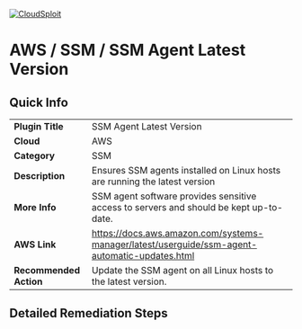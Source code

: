 [![CloudSploit](https://cloudsploit.com/img/logo-new-big-text-100.png "CloudSploit")](https://cloudsploit.com)

# AWS / SSM / SSM Agent Latest Version

## Quick Info

| | |
|-|-|
| **Plugin Title** | SSM Agent Latest Version |
| **Cloud** | AWS |
| **Category** | SSM |
| **Description** | Ensures SSM agents installed on Linux hosts are running the latest version |
| **More Info** | SSM agent software provides sensitive access to servers and should be kept up-to-date. |
| **AWS Link** | https://docs.aws.amazon.com/systems-manager/latest/userguide/ssm-agent-automatic-updates.html |
| **Recommended Action** | Update the SSM agent on all Linux hosts to the latest version. |

## Detailed Remediation Steps





